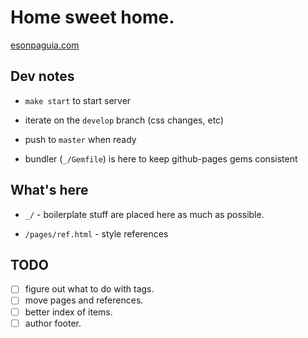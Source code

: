 # Home sweet home.

[esonpaguia.com](http://esonpaguia.com)

## Dev notes

- `make start` to start server

- iterate on the `develop` branch (css changes, etc)

- push to `master` when ready

- bundler (`_/Gemfile`) is here to keep github-pages gems consistent

## What's here

- `_/` - boilerplate stuff are placed here as much as possible.

- `/pages/ref.html` - style references

## TODO

- [ ] figure out what to do with tags.
- [ ] move pages and references.
- [ ] better index of items.
- [ ] author footer.
